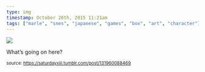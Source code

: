 ```yaml
---
type: img
timestamp: October 26th, 2015 11:21am
tags: ["marle", "snes", "japanese", "games", "box", "art", "character"]
---
```

<img src="https://saturdayxiii.github.io/media/131960088469.jpg"/>

What’s going on here?
 
      
      
  
<small>source: https://saturdayxiii.tumblr.com/post/131960088469</small>